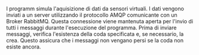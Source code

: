 I programm simula l'aquisizione di dati da sensori virtuali. I dati vengono inviati a un server utilizzando il protocollo AMQP comunicante con un Broker RabbitMQ.
Questa connessione viene mantenuta aperta per l'invio di tutti i messaggi durante l'esecuzione del programma.
Prima di inviare messaggi, verifica l'esistenza della coda specificata e, se necessario, la crea. Questo assicura che i messaggi non vengano persi se la coda non esiste ancora.
